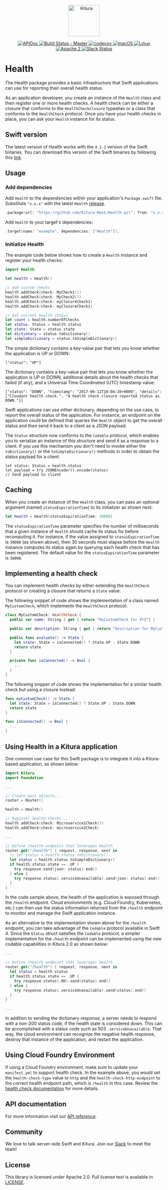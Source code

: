 <p align="center">
    <a href="http://kituranext.org/">
        <img src="https://raw.githubusercontent.com/Kitura-Next/Kitura/master/Sources/Kitura/resources/kitura-bird.svg?sanitize=true" height="100" alt="Kitura">
    </a>
</p>

<p align="center">
    <a href="https://kitura-next.github.io/Health/index.html">
    <img src="https://img.shields.io/badge/apidoc-Health-1FBCE4.svg?style=flat" alt="APIDoc">
    </a>
    <a href="https://travis-ci.org/Kitura-Next/Health">
    <img src="https://travis-ci.org/Kitura-Next/Health.svg?branch=master" alt="Build Status - Master">
    </a>
    <a href="https://codecov.io/gh/Kitura-Next/Health">
    <img src="https://codecov.io/gh/Kitura-Next/Health/branch/master/graph/badge.svg" alt="codecov">
    <img src="https://img.shields.io/badge/os-macOS-green.svg?style=flat" alt="macOS">
    <img src="https://img.shields.io/badge/os-linux-green.svg?style=flat" alt="Linux">
    <img src="https://img.shields.io/badge/license-Apache2-blue.svg?style=flat" alt="Apache 2">
    <a href="http://swift-at-ibm-slack.mybluemix.net/">
    <img src="http://swift-at-ibm-slack.mybluemix.net/badge.svg" alt="Slack Status">
    </a>
</p>

# Health
The Health package provides a basic infrastructure that Swift applications can use for reporting their overall health status.

As an application developer, you create an instance of the `Health` class and then register one or more health checks. A health check can be either a closure that conforms to the `HealthCheckClosure` typealias or a class that conforms to the `HealthCheck` protocol. Once you have your health checks in place, you can ask your `Health` instance for its status.

## Swift version
The latest version of Health works with the `4.1.2` version of the Swift binaries. You can download this version of the Swift binaries by following this [link](https://swift.org/download/#snapshots).

## Usage

### Add dependencies

Add `Health` to the dependencies within your application's `Package.swift` file. Substitute `"x.x.x"` with the latest `Health` [release](https://github.com/Kitura-Next/Health/releases).

```swift
.package(url: "https://github.com/Kitura-Next/Health.git", from: "x.x.x")
```
Add `Health` to your target's dependencies:

```Swift
.target(name: "example", dependencies: ["Health"]),
```

### Initialize Health

The example code below shows how to create a `Health` instance and register your health checks:

```swift
import Health

let health = Health()

// Add custom checks
health.addCheck(check: MyCheck1())
health.addCheck(check: MyCheck2())
health.addCheck(check: myClosureCheck1)
health.addCheck(check: myClosureCheck1)

// Get current health status
let count = health.numberOfChecks
let status: Status = health.status
let state: State = status.state
let dictionary = status.toDictionary()
let simpleDictionary = status.toSimpleDictionary()
```

The simple dictionary contains a key-value pair that lets you know whether the application is UP or DOWN:

```
["status": "UP"]
```

The dictionary contains a key-value pair that lets you know whether the application is UP or DOWN, additional details about the health checks that failed (if any), and a Universal Time Coordinated (UTC) timestamp value:

```
["status": "DOWN", "timestamp": "2017-06-12T18:04:38+0000", "details": ["Cloudant health check.", "A health check closure reported status as DOWN."]]
```

Swift applications can use either dictionary, depending on the use case, to report the overall status of the application. For instance, an endpoint on the application could be defined that queries the `Health` object to get the overall status and then send it back to a client as a JSON payload.

The `Status` structure now conforms to the `Codable` protocol, which enables you to serialize an instance of this structure and send it as a response to a client. If you use this mechanism you don't need to invoke either the `toDictionary()` or the `toSimpleDictionary()` methods in order to obtain the status payload for a client:

```
let status: Status = health.status
let payload = try JSONEncoder().encode(status)
// Send payload to client
```

## Caching
When you create an instance of the `Health` class, you can pass an optional argument (named `statusExpirationTime`) to its initializer as shown next:

```swift
let health = Health(statusExpirationTime: 30000)
```

The `statusExpirationTime` parameter specifies the number of milliseconds that a given instance of `Health` should cache its status for before recomputing it. For instance, if the value assigned to `statusExpirationTime` is `30000` (as shown above), then 30 seconds must elapse before the `Health` instance computes its status again by querying each health check that has been registered. The default value for the `statusExpirationTime` parameter is `30000`.

## Implementing a health check
You can implement health checks by either extending the `HealthCheck` protocol or creating a closure that returns a `State` value.

The following snippet of code shows the implementation of a class named `MyCustomCheck`, which implements the `HealthCheck` protocol:

```swift
class MyCustomCheck: HealthCheck {
  public var name: String { get { return "MyCustomCheck for XYZ"} }

  public var description: String { get { return "Description for MyCustomCheck..."} }

  public func evaluate() -> State {
    let state: State = isConnected() ? State.UP : State.DOWN
    return state
  }

  private func isConnected() -> Bool {
    ...
  }
}
```

The following snippet of code shows the implementation for a similar health check but using a closure instead:

```swift
func myCustomCheck() -> State {
  let state: State = isConnected() ? State.UP : State.DOWN
  return state
}

func isConnected() -> Bool {
  ...
}
```

## Using Health in a Kitura application
One common use case for this Swift package is to integrate it into a Kitura-based application, as shown below:

```swift
import Kitura
import Foundation

...

// Create main objects...
router = Router()

health = Health()

// Register health checks...
health.addCheck(check: Microservice1Check())
health.addCheck(check: microservice2Check)

...

// Define /health endpoint that leverages Health
router.get("/health") { request, response, next in
  // let status = health.status.toDictionary()
  let status = health.status.toSimpleDictionary()
  if health.status.state == .UP {
    try response.send(json: status).end()
  } else {
    try response.status(.serviceUnavailable).send(json: status).end()
  }
}

```

In the code sample above, the health of the application is exposed through the `/health` endpoint. Cloud environments (e.g. Cloud Foundry, Kubernetes, etc.) can then use the status information returned from the `/health` endpoint to monitor and manage the Swift application instance.

As an alternative to the implementation shown above for the `/health` endpoint, you can take advantage of the `Codable` protocol available in Swift 4. Since the `Status` struct satisfies the `Codable` protocol, a simpler implementation for the `/health` endpoint can be implemented using the new codable capabilities in Kitura 2.0 as shown below:

```swift
...

// Define /health endpoint that leverages Health
router.get("/health") { request, response, next in
  let status = health.status
  if health.status.state == .UP {
    try response.status(.OK).send(status).end()
  } else {
    try response.status(.serviceUnavailable).send(status).end()
  }
}

...

```

In addition to sending the dictionary response, a server needs to respond with a non-200 status code, if the health state is considered down. This can be accomplished with a status code such as 503 `.serviceUnavailable`. That way, the cloud environment can recognize the negative health response, destroy that instance of the application, and restart the application.

## Using Cloud Foundry Environment
If using a Cloud Foundry environment, make sure to update your `manifest.yml` to support health check. In the example above, you would set the `health-check-type` value to `http` and the `health-check-http-endpoint` to the correct health endpoint path, which is `/health` in this case. Review the [health check documentation](https://docs.cloudfoundry.org/devguide/deploy-apps/healthchecks.html) for more details.

## API documentation

For more information visit our [API reference](http://kitura-next.github.io/Health/).

## Community

We love to talk server-side Swift and Kitura. Join our [Slack](http://swift-at-ibm-slack.mybluemix.net/) to meet the team!

## License

This library is licensed under Apache 2.0. Full license text is available in [LICENSE](https://github.com/Kitura-Next/Health/blob/master/LICENSE.txt).
